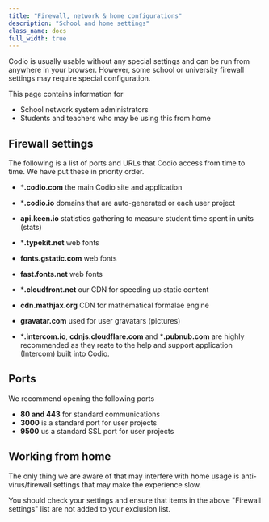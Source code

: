 ```yaml
---
title: "Firewall, network & home configurations"
description: "School and home settings"
class_name: docs
full_width: true
---
```


Codio is usually usable without any special settings and can be run from anywhere in your browser. However, some school or university firewall settings may require special configuration.

This page contains information for 

- School network system administrators
- Students and teachers who may be using this from home

## Firewall settings
The following is a list of ports and URLs that Codio access from time to time. We have put these in priority order.

- ***.codio.com** the main Codio site and application
- ***.codio.io** domains that are auto-generated or each user project
- **api.keen.io** statistics gathering to measure student time spent in units   (stats)
- ***.typekit.net** web fonts
- **fonts.gstatic.com** web fonts
- **fast.fonts.net** web fonts
- ***.cloudfront.net** our CDN for speeding up static content
- **cdn.mathjax.org** CDN for mathematical formalae engine
- **gravatar.com** used for user gravatars (pictures)

- ***.intercom.io**, **cdnjs.cloudflare.com** and ***.pubnub.com** are highly recommended as they reate to  the help and support application (Intercom) built into Codio.


## Ports
We recommend opening the following ports

- **80 and 443** for standard communications
- **3000** is a standard port for user projects
- **9500** us a standard SSL port for user projects

## Working from home
The only thing we are aware of that may interfere with home usage is anti-virus/firewall settings that may make the experience slow.

You should check your settings and ensure that items in the above "Firewall settings" list are not added to your exclusion list.



